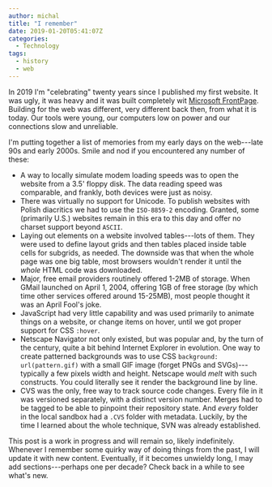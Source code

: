 ```yaml
---
author: michal
title: "I remember"
date: 2019-01-20T05:41:07Z
categories:
  - Technology
tags:
  - history
  - web
---
```


In 2019 I'm "celebrating" twenty years since I published my first website. It was ugly, it was heavy and it was built completely wit [Microsoft FrontPage](https://en.wikipedia.org/wiki/Microsoft_FrontPage). Building for the web was different, very different back then, from what it is today. Our tools were young, our computers low on power and our connections slow and unreliable.

<!--more-->

I'm putting together a list of memories from my early days on the web---late 90s and early 2000s. Smile and nod if you encountered any number of these:

* A way to locally simulate modem loading speeds was to open the website from a 3.5' floppy disk. The data reading speed was comparable, and frankly, both devices were just as noisy.
* There was virtually no support for Unicode. To publish websites with Polish diacritics we had to use the `ISO-8859-2` encoding. Granted, some (primarily U.S.) websites remain in this era to this day and offer no charset support beyond `ASCII`.
* Laying out elements on a website involved tables---lots of them. They were used to define layout grids and then tables placed inside table cells for subgrids, as needed. The downside was that when the whole page was one big table, most browsers wouldn't render it until the *whole* HTML code was downloaded.
* Major, free email providers routinely offered 1-2MB of storage. When GMail launched on April 1, 2004, offering 1GB of free storage (by which time other services offered around 15-25MB), most people thought it was an April Fool's joke.
* JavaScript had very little capability and was used primarily to animate things on a website, or change items on hover, until we got proper support for CSS `:hover`.
* Netscape Navigator not only existed, but was popular and, by the turn of the century, quite a bit behind Internet Explorer in evolution. One way to create patterned backgrounds was to use CSS `background: url(pattern.gif)` with a small GIF image (forget PNGs and SVGs)---typically a few pixels width and height. Netscape would _melt_ with such constructs. You could literally see it render the background line by line.
* CVS was the only, free way to track source code changes. Every file in it was versioned separately, with a distinct version number. Merges had to be tagged to be able to pinpoint their repository state. And *every* folder in the local sandbox had a `.CVS` folder with metadata. Luckily, by the time I learned about the whole technique, SVN was already established.

This post is a work in progress and will remain so, likely indefinitely. Whenever I remember some quirky way of doing things from the past, I will update it with new content. Eventually, if it becomes unwieldy long, I may add sections---perhaps one per decade? Check back in a while to see what's new.
